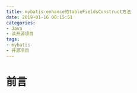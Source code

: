 ```yaml
---
title: mybatis-enhance的tableFieldsConstruct方法
date: 2019-01-16 00:15:51
categories:
- Java
- 读开源项目
tags:
- mybatis
- 开源项目
---
```

# 前言
